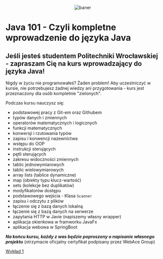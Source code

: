 <p align="center"><img src="https://user-images.githubusercontent.com/50357817/211667240-a5cc7635-b8ff-4d15-b849-33b43add557c.svg" alt="baner"></p>

# Java 101 - Czyli kompletne wprowadzenie do języka Java

## Jeśli jesteś studentem Politechniki Wrocławskiej - zapraszam Cię na kurs wprowadzający do języka Java!

Nigdy w życiu nie programowałeś? Żaden problem!
Aby uczestniczyć w kursie, nie potrzebujesz żadnej wiedzy ani przygotowania - kurs jest przeznaczony dla osób kompletnie "zielonych".

Podczas kursu nauczysz się:
- podstawowej pracy z Git-em oraz Githubem
- typów danych i zmiennych
- operatorów matematycznych i logicznych
- funkcji matematycznych
- konwersji i rzutowania typów
- zapisu i konwencji nazewnictwa
- wstępu do OOP
- instrukcji sterujących
- pętli sterujących
- zakresu widoczności zmiennych
- tablic jednowymiarowych
- tablic wielowymiarowych
- array lists (tablice dynamiczne)
- map (obiekty typu klucz-wartość)
- sets (kolekcje bez duplikatów)
- modyfikatorów dostępu
- podstawowego wejścia - Klasa ```Scanner```
- zapisu i odczytu z plików
- łączenie się z bazą danych lokalną
- łączenie się z bazą danych na serwerze
- zapytania HTTP w Javie (napiszemy własny wrapper)
- aplikacja okienkowa w framworku JavaFx
- aplikacja webowa w SpringBoot

***Na końcu kursu, każdy z was będzie poproszony o napisanie własnego projektu***
(otrzymacie oficjalny certyfikat podpisany przez WebAce Group)

[Wykład 1](https://github.com/WebAce-Group/java101/tree/main/w1)
